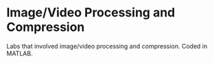 # Image/Video Processing and Compression
Labs that involved image/video processing and compression. Coded in MATLAB.
